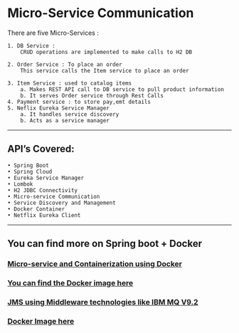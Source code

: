 ﻿# Micro-Service Communication



There are five Micro-Services :


	1. DB Service : 
		CRUD operations are implemented to make calls to H2 DB 

	2. Order Service : To place an order 
		This service calls the Item service to place an order

	3. Item Service : used to catalog items
		a. Makes REST API call to DB service to pull product information
		b. It serves Order service through Rest Calls
	4. Payment service : to store pay,emt details
	5. Neflix Eureka Service Manager
		a. It handles service discovery 
		b. Acts as a service manager
		
---------------------------------------------------------------------------------

## API’s  Covered:

    • Spring Boot
    • Spring Cloud
    • Eureka Service Manager
    • Lombok
    • H2 JDBC Connectivity
    • Micro-service Communication
    • Service Discovery and Management
    • Docker Container
    • Netflix Eureka Client



-----------------------------------------------------------------------------------


## You can find more on Spring boot + Docker


### [Micro-service and Containerization using Docker](https://github.com/nagarjun-ME/DockerGitSprinBootServiceApplication.git)

### [You can find the Docker image here](https://hub.docker.com/repository/docker/nagarjunmqdev/springdocker-gitapp-v1)



### [JMS using Middleware technologies like IBM MQ V9.2](https://github.com/nagarjun-ME/jms-springboot)

### [Docker Image here](https://hub.docker.com/repository/docker/nagarjunmqdev/ibmmqtest)


